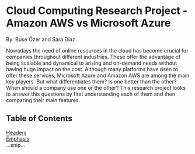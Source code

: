 # Cloud Computing Research Project - Amazon AWS vs Microsoft Azure
By: Buse Özer and Sara Díaz 

  Nowadays the need of online resources in the cloud has become crucial for companies throughout different industries. These offer the advantage of being scalable and dynamical to arising and on-demand needs without having huge impact on the cost. Although many platforms have risen to offer these services, Microsoft Azure and Amazon AWS are among the main key players. But what differentiates them? Is one better than the other? When should a company use one or the other? This research project looks to answer this questions by first understanding each of them and then comparing their main features.
  
## Table of Contents  
[Headers](#headers)  
[Emphasis](#emphasis)  
...snip...    
<a name="headers"/>

  
 
